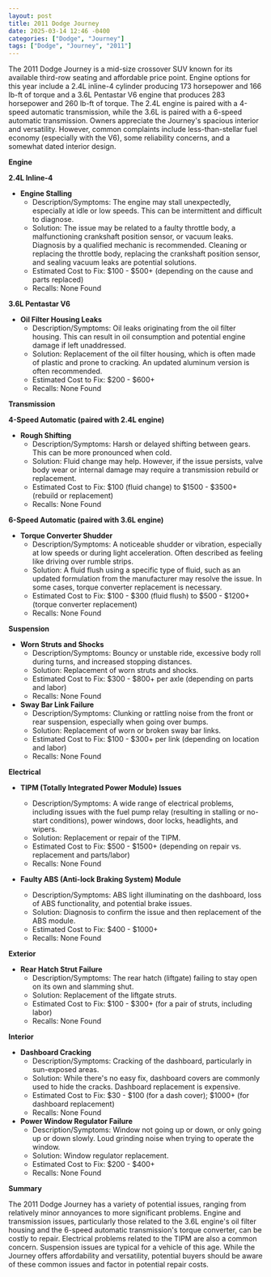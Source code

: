 ```yaml
---
layout: post
title: 2011 Dodge Journey
date: 2025-03-14 12:46 -0400
categories: ["Dodge", "Journey"]
tags: ["Dodge", "Journey", "2011"]
---
```

The 2011 Dodge Journey is a mid-size crossover SUV known for its available third-row seating and affordable price point. Engine options for this year include a 2.4L inline-4 cylinder producing 173 horsepower and 166 lb-ft of torque and a 3.6L Pentastar V6 engine that produces 283 horsepower and 260 lb-ft of torque. The 2.4L engine is paired with a 4-speed automatic transmission, while the 3.6L is paired with a 6-speed automatic transmission. Owners appreciate the Journey's spacious interior and versatility. However, common complaints include less-than-stellar fuel economy (especially with the V6), some reliability concerns, and a somewhat dated interior design.

**Engine**

**2.4L Inline-4**

*   **Engine Stalling**
    *   Description/Symptoms: The engine may stall unexpectedly, especially at idle or low speeds. This can be intermittent and difficult to diagnose.
    *   Solution: The issue may be related to a faulty throttle body, a malfunctioning crankshaft position sensor, or vacuum leaks. Diagnosis by a qualified mechanic is recommended. Cleaning or replacing the throttle body, replacing the crankshaft position sensor, and sealing vacuum leaks are potential solutions.
    *   Estimated Cost to Fix: $100 - $500+ (depending on the cause and parts replaced)
    *   Recalls: None Found

**3.6L Pentastar V6**

*   **Oil Filter Housing Leaks**
    *   Description/Symptoms: Oil leaks originating from the oil filter housing. This can result in oil consumption and potential engine damage if left unaddressed.
    *   Solution: Replacement of the oil filter housing, which is often made of plastic and prone to cracking. An updated aluminum version is often recommended.
    *   Estimated Cost to Fix: $200 - $600+
    *   Recalls: None Found

**Transmission**

**4-Speed Automatic (paired with 2.4L engine)**

*   **Rough Shifting**
    *   Description/Symptoms: Harsh or delayed shifting between gears. This can be more pronounced when cold.
    *   Solution: Fluid change may help. However, if the issue persists, valve body wear or internal damage may require a transmission rebuild or replacement.
    *   Estimated Cost to Fix: $100 (fluid change) to $1500 - $3500+ (rebuild or replacement)
    *   Recalls: None Found

**6-Speed Automatic (paired with 3.6L engine)**

*   **Torque Converter Shudder**
    *   Description/Symptoms: A noticeable shudder or vibration, especially at low speeds or during light acceleration. Often described as feeling like driving over rumble strips.
    *   Solution: A fluid flush using a specific type of fluid, such as an updated formulation from the manufacturer may resolve the issue. In some cases, torque converter replacement is necessary.
    *   Estimated Cost to Fix: $100 - $300 (fluid flush) to $500 - $1200+ (torque converter replacement)
    *   Recalls: None Found

**Suspension**

*   **Worn Struts and Shocks**
    *   Description/Symptoms: Bouncy or unstable ride, excessive body roll during turns, and increased stopping distances.
    *   Solution: Replacement of worn struts and shocks.
    *   Estimated Cost to Fix: $300 - $800+ per axle (depending on parts and labor)
    *   Recalls: None Found
*   **Sway Bar Link Failure**
    *   Description/Symptoms: Clunking or rattling noise from the front or rear suspension, especially when going over bumps.
    *   Solution: Replacement of worn or broken sway bar links.
    *   Estimated Cost to Fix: $100 - $300+ per link (depending on location and labor)
    *   Recalls: None Found

**Electrical**

*   **TIPM (Totally Integrated Power Module) Issues**
    *   Description/Symptoms: A wide range of electrical problems, including issues with the fuel pump relay (resulting in stalling or no-start conditions), power windows, door locks, headlights, and wipers.
    *   Solution: Replacement or repair of the TIPM.
    *   Estimated Cost to Fix: $500 - $1500+ (depending on repair vs. replacement and parts/labor)
    *   Recalls: None Found

*   **Faulty ABS (Anti-lock Braking System) Module**
    *   Description/Symptoms: ABS light illuminating on the dashboard, loss of ABS functionality, and potential brake issues.
    *   Solution: Diagnosis to confirm the issue and then replacement of the ABS module.
    *   Estimated Cost to Fix: $400 - $1000+
    *   Recalls: None Found

**Exterior**

*   **Rear Hatch Strut Failure**
    *   Description/Symptoms: The rear hatch (liftgate) failing to stay open on its own and slamming shut.
    *   Solution: Replacement of the liftgate struts.
    *   Estimated Cost to Fix: $100 - $300+ (for a pair of struts, including labor)
    *   Recalls: None Found

**Interior**

*   **Dashboard Cracking**
    *   Description/Symptoms: Cracking of the dashboard, particularly in sun-exposed areas.
    *   Solution: While there's no easy fix, dashboard covers are commonly used to hide the cracks. Dashboard replacement is expensive.
    *   Estimated Cost to Fix: $30 - $100 (for a dash cover); $1000+ (for dashboard replacement)
    *   Recalls: None Found
*   **Power Window Regulator Failure**
    *   Description/Symptoms: Window not going up or down, or only going up or down slowly. Loud grinding noise when trying to operate the window.
    *   Solution: Window regulator replacement.
    *   Estimated Cost to Fix: $200 - $400+
    *   Recalls: None Found

**Summary**

The 2011 Dodge Journey has a variety of potential issues, ranging from relatively minor annoyances to more significant problems. Engine and transmission issues, particularly those related to the 3.6L engine's oil filter housing and the 6-speed automatic transmission's torque converter, can be costly to repair. Electrical problems related to the TIPM are also a common concern. Suspension issues are typical for a vehicle of this age. While the Journey offers affordability and versatility, potential buyers should be aware of these common issues and factor in potential repair costs.

